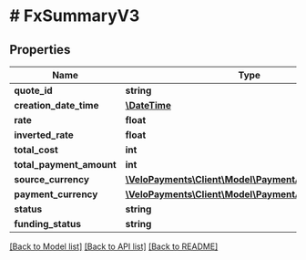 # # FxSummaryV3

## Properties

Name | Type | Description | Notes
------------ | ------------- | ------------- | -------------
**quote_id** | **string** |  |
**creation_date_time** | [**\DateTime**](\DateTime.md) |  |
**rate** | **float** |  |
**inverted_rate** | **float** |  |
**total_cost** | **int** |  |
**total_payment_amount** | **int** |  |
**source_currency** | [**\VeloPayments\Client\Model\PaymentAuditCurrencyV3**](PaymentAuditCurrencyV3.md) |  | [optional]
**payment_currency** | [**\VeloPayments\Client\Model\PaymentAuditCurrencyV3**](PaymentAuditCurrencyV3.md) |  | [optional]
**status** | **string** |  |
**funding_status** | **string** |  |

[[Back to Model list]](../../README.md#models) [[Back to API list]](../../README.md#endpoints) [[Back to README]](../../README.md)
